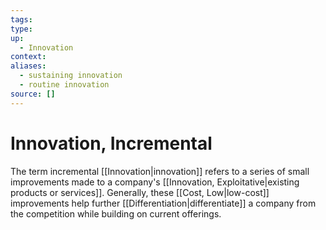 ```yaml
---
tags:
type:
up:
  - Innovation
context:
aliases:
  - sustaining innovation
  - routine innovation
source: []
---
```


# Innovation, Incremental

The term incremental [[Innovation|innovation]] refers to a series of small improvements made to a company's [[Innovation, Exploitative|existing products or services]]. Generally, these [[Cost, Low|low-cost]] improvements help further [[Differentiation|differentiate]] a company from the competition while building on current offerings.
